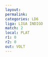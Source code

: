 ```yaml
---
layout: 
permalink: 
categories: LD6
liga: LIGA INDIGO
match: 2
local: PLAT
r1: 0
r2: 0
out: VOLT
---
```

